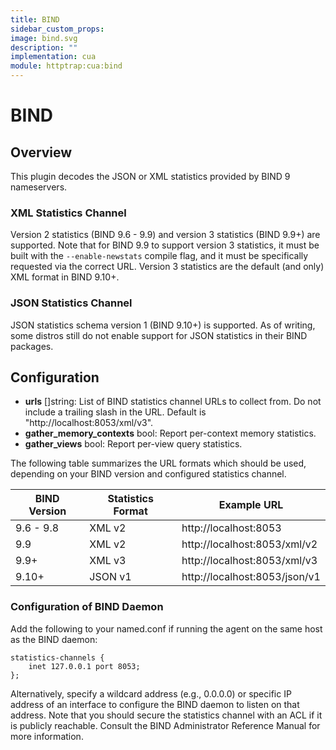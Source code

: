```yaml
---
title: BIND
sidebar_custom_props:
image: bind.svg
description: ""
implementation: cua
module: httptrap:cua:bind
---
```


# BIND

## Overview

This plugin decodes the JSON or XML statistics provided by BIND 9 nameservers.

### XML Statistics Channel

Version 2 statistics (BIND 9.6 - 9.9) and version 3 statistics (BIND 9.9+) are supported. Note that
for BIND 9.9 to support version 3 statistics, it must be built with the `--enable-newstats` compile
flag, and it must be specifically requested via the correct URL. Version 3 statistics are the
default (and only) XML format in BIND 9.10+.

### JSON Statistics Channel

JSON statistics schema version 1 (BIND 9.10+) is supported. As of writing, some distros still do
not enable support for JSON statistics in their BIND packages.

## Configuration

- **urls** []string: List of BIND statistics channel URLs to collect from. Do not include a
  trailing slash in the URL. Default is "http://localhost:8053/xml/v3".
- **gather_memory_contexts** bool: Report per-context memory statistics.
- **gather_views** bool: Report per-view query statistics.

The following table summarizes the URL formats which should be used, depending on your BIND
version and configured statistics channel.

| BIND Version | Statistics Format | Example URL                   |
| ------------ | ----------------- | ----------------------------- |
| 9.6 - 9.8    | XML v2            | http://localhost:8053         |
| 9.9          | XML v2            | http://localhost:8053/xml/v2  |
| 9.9+         | XML v3            | http://localhost:8053/xml/v3  |
| 9.10+        | JSON v1           | http://localhost:8053/json/v1 |

### Configuration of BIND Daemon

Add the following to your named.conf if running the agent on the same host as the BIND daemon:

```
statistics-channels {
    inet 127.0.0.1 port 8053;
};
```

Alternatively, specify a wildcard address (e.g., 0.0.0.0) or specific IP address of an interface to
configure the BIND daemon to listen on that address. Note that you should secure the statistics
channel with an ACL if it is publicly reachable. Consult the BIND Administrator Reference Manual
for more information.
